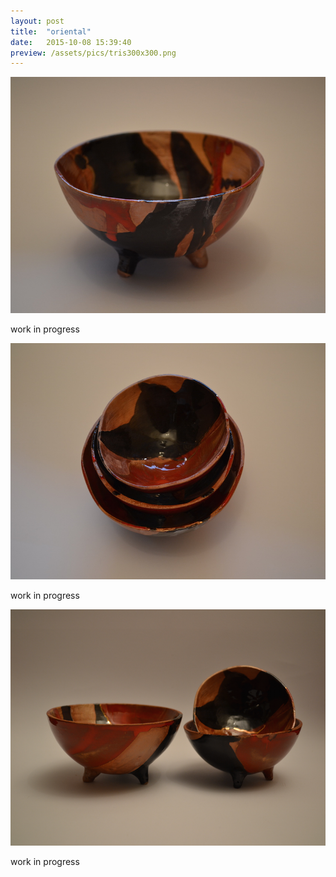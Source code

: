```yaml
---
layout: post
title:  "oriental"
date:   2015-10-08 15:39:40
preview: /assets/pics/tris300x300.png
---
```


![La mia ciotolotta](/assets/pics/trissingolo800x600.png)

work in progress

![La mia ciotolotta](/assets/pics/trisdettagli800x600.png)

work in progress

![La mia ciotolotta](/assets/pics/spring9-800x600.png)

work in progress
